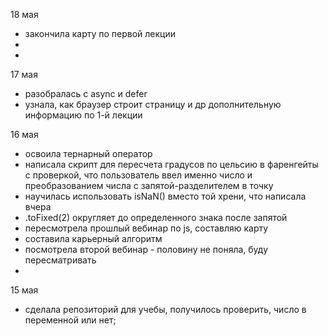 18 мая
* закончила карту по первой лекции
*
* 

17 мая 
* разобралась с async и defer
* узнала, как браузер строит страницу и др дополнительную информацию по 1-й лекции

16 мая 
* освоила тернарный оператор
* написала скрипт для пересчета градусов по цельсию в фаренгейты с проверкой, что пользователь ввел именно число и преобразованием числа с запятой-разделителем в точку
* научилась использовать isNaN() вместо той хрени, что написала вчера
* .toFixed(2) округляет до определенного знака после запятой
* пересмотрела прошлый вебинар по js, составляю карту
* составила карьерный алгоритм
* посмотрела второй вебинар - половину не поняла, буду пересматривать
* 

15 мая
* сделала репозиторий для учебы, получилось проверить, число в переменной или нет;

